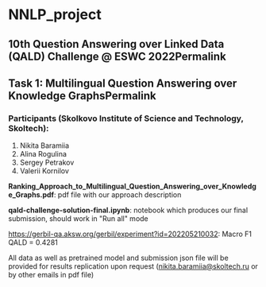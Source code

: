 # NNLP_project

## 10th Question Answering over Linked Data (QALD) Challenge @ ESWC 2022Permalink

## Task 1: Multilingual Question Answering over Knowledge GraphsPermalink

### Participants (Skolkovo Institute of Science and Technology, Skoltech):
1. Nikita Baramiia
1. Alina Rogulina
1. Sergey Petrakov
1. Valerii Kornilov

__Ranking_Approach_to_Multilingual_Question_Answering_over_Knowledge_Graphs.pdf__: pdf file with our approach description

__qald-challenge-solution-final.ipynb__: notebook which produces our final submission, should work in "Run all" mode

https://gerbil-qa.aksw.org/gerbil/experiment?id=202205210032: Macro F1 QALD = 0.4281

All data as well as pretrained model and submission json file will be provided for results replication upon request (nikita.baramiia@skoltech.ru or by other emails in pdf file)
